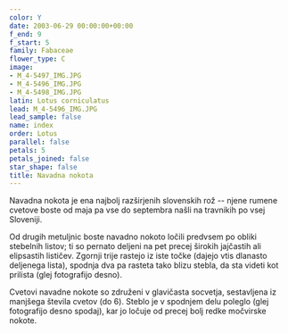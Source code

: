```yaml
---
color: Y
date: 2003-06-29 00:00:00+00:00
f_end: 9
f_start: 5
family: Fabaceae
flower_type: C
image:
- M_4-5497_IMG.JPG
- M_4-5496_IMG.JPG
- M_4-5498_IMG.JPG
latin: Lotus corniculatus
lead: M_4-5496_IMG.JPG
lead_sample: false
name: index
order: Lotus
parallel: false
petals: 5
petals_joined: false
star_shape: false
title: Navadna nokota
---
```

Navadna nokota je ena najbolj razširjenih slovenskih rož -- njene rumene cvetove boste od maja pa vse do septembra našli na travnikih po vsej Sloveniji.

Od drugih metuljnic boste navadno nokoto ločili predvsem po obliki stebelnih listov; ti so pernato deljeni na pet precej širokih jajčastih ali elipsastih lističev. Zgornji trije rastejo iz iste točke (dajejo vtis dlanasto deljenega lista), spodnja dva pa rasteta tako blizu stebla, da sta videti kot prilista (glej fotografijo desno).

Cvetovi navadne nokote so združeni v glavičasta socvetja, sestavljena iz manjšega števila cvetov (do 6). Steblo je v spodnjem delu poleglo (glej fotografijo desno spodaj), kar jo ločuje od precej bolj redke močvirske nokote.
